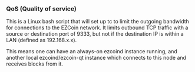 ### QoS (Quality of service) ###

This is a Linux bash script that will set up tc to limit the outgoing bandwidth for connections to the EZCoin network. It limits outbound TCP traffic with a source or destination port of 9333, but not if the destination IP is within a LAN (defined as 192.168.x.x).

This means one can have an always-on ezcoind instance running, and another local ezcoind/ezcoin-qt instance which connects to this node and receives blocks from it.
